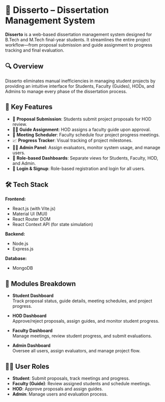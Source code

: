 # 📘 Disserto – Dissertation Management System

**Disserto** is a web-based dissertation management system designed for B.Tech and M.Tech final-year students. It streamlines the entire project workflow—from proposal submission and guide assignment to progress tracking and final evaluation.

## 🔍 Overview

Disserto eliminates manual inefficiencies in managing student projects by providing an intuitive interface for Students, Faculty (Guides), HODs, and Admins to manage every phase of the dissertation process.

## 🚀 Key Features

- 📄 **Proposal Submission**: Students submit project proposals for HOD review.
- 👨‍🏫 **Guide Assignment**: HOD assigns a faculty guide upon approval.
- 📆 **Meeting Scheduler**: Faculty schedule four project progress meetings.
- 📈 **Progress Tracker**: Visual tracking of project milestones.
- 🧑‍💼 **Admin Panel**: Assign evaluators, monitor system usage, and manage users.
- 🔐 **Role-based Dashboards**: Separate views for Students, Faculty, HOD, and Admin.
- 🧾 **Login & Signup**: Role-based registration and login for all users.

## 🛠️ Tech Stack

**Frontend:**
- React.js (with Vite.js)
- Material UI (MUI)
- React Router DOM
- React Context API (for state simulation)

**Backend:**
- Node.js
- Express.js

**Database:**
- MongoDB

## 📂 Modules Breakdown

- **Student Dashboard**  
  Track proposal status, guide details, meeting schedules, and project progress.

- **HOD Dashboard**  
  Approve/reject proposals, assign guides, and monitor student progress.

- **Faculty Dashboard**  
  Manage meetings, review student progress, and submit evaluations.

- **Admin Dashboard**  
  Oversee all users, assign evaluators, and manage project flow.

## 🧑‍💼 User Roles

- **Student**: Submit proposals, track meetings and progress.
- **Faculty (Guide)**: Review assigned students and schedule meetings.
- **HOD**: Approve proposals and assign guides.
- **Admin**: Manage users and evaluation process.


